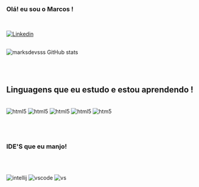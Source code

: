 ### Olá! eu sou o Marcos !
<br>

[![Linkedin](https://img.shields.io/badge/LinkedIn-0077B5?style=for-the-badge&logo=linkedin&logoColor=white)](https://www.linkedin.com/in/marcus-miguel-b344a6240)
<br>
<br>

![ marksdevsss GitHub stats](https://github-readme-stats.vercel.app/api?username=marksdevss&show_icons=true&bg_color=000010) 

<br>
<br>

## Linguagens que eu estudo e estou aprendendo !

<div style = "display inline_block"><br/>
<img align = "center" alt ="html5" src ="https://img.shields.io/badge/HTML-239120?style=for-the-badge&logo=html5&logoColor=white">
<img align = "center" alt ="html5" src ="https://img.shields.io/badge/Java-ED8B00?style=for-the-badge&logo=openjdk&logoColor=white">
<img align = "center" alt ="html5" src ="https://img.shields.io/badge/MySQL-00000F?style=for-the-badge&logo=mysql&logoColor=white">
<img align = "center" alt ="html5" src ="https://img.shields.io/badge/C%23-239120?style=for-the-badge&logo=c-sharp&logoColor=white">
<img align ="center" alt="htm5" src="https://img.shields.io/badge/Node.js-43853D?style=for-the-badge&logo=node.js&logoColor=white">
</div> 

<br>
<br
<br>
<br>

### IDE'S que eu manjo!

<br>
<br>

![intellij](https://img.shields.io/badge/IntelliJ_IDEA-000000.svg?style=for-the-badge&logo=intellij-idea&logoColor=white) 
![vscode](https://img.shields.io/badge/Visual_Studio_Code-0078D4?style=for-the-badge&logo=visual%20studio%20code&logoColor=white)
![vs](https://img.shields.io/badge/Visual_Studio-5C2D91?style=for-the-badge&logo=visual%20studio&logoColor=white)
